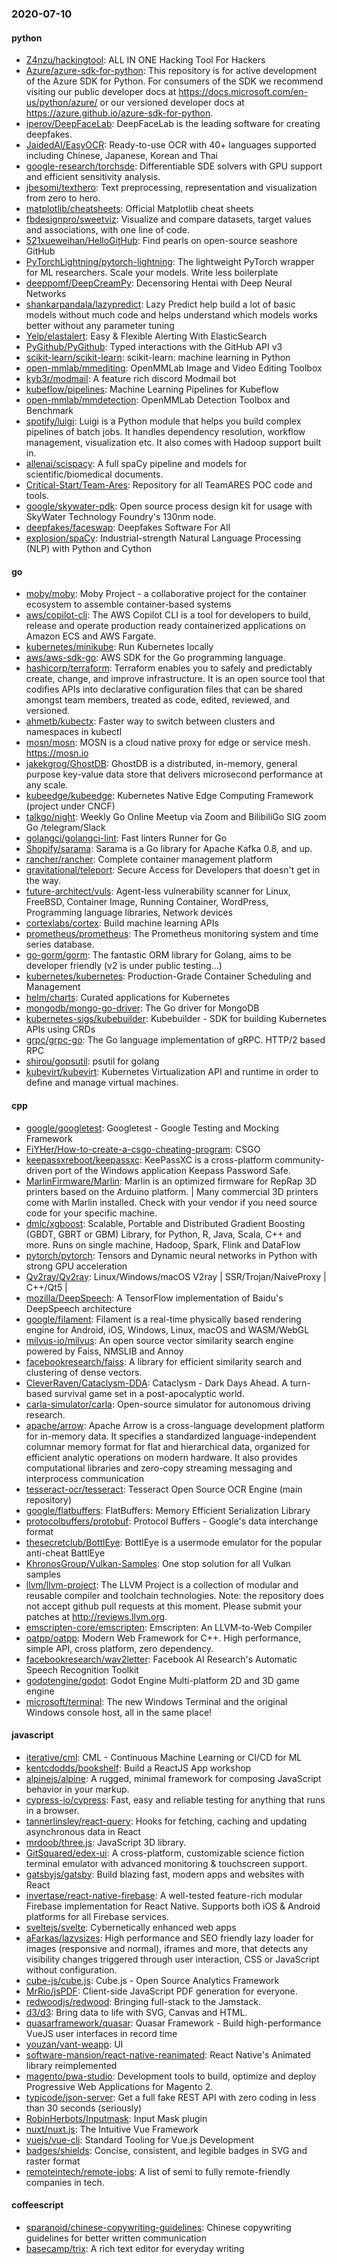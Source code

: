 ### 2020-07-10

#### python
* [Z4nzu/hackingtool](https://github.com/Z4nzu/hackingtool): ALL IN ONE Hacking Tool For Hackers
* [Azure/azure-sdk-for-python](https://github.com/Azure/azure-sdk-for-python): This repository is for active development of the Azure SDK for Python. For consumers of the SDK we recommend visiting our public developer docs at https://docs.microsoft.com/en-us/python/azure/ or our versioned developer docs at https://azure.github.io/azure-sdk-for-python.
* [iperov/DeepFaceLab](https://github.com/iperov/DeepFaceLab): DeepFaceLab is the leading software for creating deepfakes.
* [JaidedAI/EasyOCR](https://github.com/JaidedAI/EasyOCR): Ready-to-use OCR with 40+ languages supported including Chinese, Japanese, Korean and Thai
* [google-research/torchsde](https://github.com/google-research/torchsde): Differentiable SDE solvers with GPU support and efficient sensitivity analysis.
* [jbesomi/texthero](https://github.com/jbesomi/texthero): Text preprocessing, representation and visualization from zero to hero.
* [matplotlib/cheatsheets](https://github.com/matplotlib/cheatsheets): Official Matplotlib cheat sheets
* [fbdesignpro/sweetviz](https://github.com/fbdesignpro/sweetviz): Visualize and compare datasets, target values and associations, with one line of code.
* [521xueweihan/HelloGitHub](https://github.com/521xueweihan/HelloGitHub): Find pearls on open-source seashore  GitHub 
* [PyTorchLightning/pytorch-lightning](https://github.com/PyTorchLightning/pytorch-lightning): The lightweight PyTorch wrapper for ML researchers. Scale your models. Write less boilerplate
* [deeppomf/DeepCreamPy](https://github.com/deeppomf/DeepCreamPy): Decensoring Hentai with Deep Neural Networks
* [shankarpandala/lazypredict](https://github.com/shankarpandala/lazypredict): Lazy Predict help build a lot of basic models without much code and helps understand which models works better without any parameter tuning
* [Yelp/elastalert](https://github.com/Yelp/elastalert): Easy & Flexible Alerting With ElasticSearch
* [PyGithub/PyGithub](https://github.com/PyGithub/PyGithub): Typed interactions with the GitHub API v3
* [scikit-learn/scikit-learn](https://github.com/scikit-learn/scikit-learn): scikit-learn: machine learning in Python
* [open-mmlab/mmediting](https://github.com/open-mmlab/mmediting): OpenMMLab Image and Video Editing Toolbox
* [kyb3r/modmail](https://github.com/kyb3r/modmail): A feature rich discord Modmail bot
* [kubeflow/pipelines](https://github.com/kubeflow/pipelines): Machine Learning Pipelines for Kubeflow
* [open-mmlab/mmdetection](https://github.com/open-mmlab/mmdetection): OpenMMLab Detection Toolbox and Benchmark
* [spotify/luigi](https://github.com/spotify/luigi): Luigi is a Python module that helps you build complex pipelines of batch jobs. It handles dependency resolution, workflow management, visualization etc. It also comes with Hadoop support built in.
* [allenai/scispacy](https://github.com/allenai/scispacy): A full spaCy pipeline and models for scientific/biomedical documents.
* [Critical-Start/Team-Ares](https://github.com/Critical-Start/Team-Ares): Repository for all TeamARES POC code and tools.
* [google/skywater-pdk](https://github.com/google/skywater-pdk): Open source process design kit for usage with SkyWater Technology Foundry's 130nm node.
* [deepfakes/faceswap](https://github.com/deepfakes/faceswap): Deepfakes Software For All
* [explosion/spaCy](https://github.com/explosion/spaCy):  Industrial-strength Natural Language Processing (NLP) with Python and Cython

#### go
* [moby/moby](https://github.com/moby/moby): Moby Project - a collaborative project for the container ecosystem to assemble container-based systems
* [aws/copilot-cli](https://github.com/aws/copilot-cli): The AWS Copilot CLI is a tool for developers to build, release and operate production ready containerized applications on Amazon ECS and AWS Fargate.
* [kubernetes/minikube](https://github.com/kubernetes/minikube): Run Kubernetes locally
* [aws/aws-sdk-go](https://github.com/aws/aws-sdk-go): AWS SDK for the Go programming language.
* [hashicorp/terraform](https://github.com/hashicorp/terraform): Terraform enables you to safely and predictably create, change, and improve infrastructure. It is an open source tool that codifies APIs into declarative configuration files that can be shared amongst team members, treated as code, edited, reviewed, and versioned.
* [ahmetb/kubectx](https://github.com/ahmetb/kubectx): Faster way to switch between clusters and namespaces in kubectl
* [mosn/mosn](https://github.com/mosn/mosn): MOSN is a cloud native proxy for edge or service mesh. https://mosn.io
* [jakekgrog/GhostDB](https://github.com/jakekgrog/GhostDB): GhostDB is a distributed, in-memory, general purpose key-value data store that delivers microsecond performance at any scale.
* [kubeedge/kubeedge](https://github.com/kubeedge/kubeedge): Kubernetes Native Edge Computing Framework (project under CNCF)
* [talkgo/night](https://github.com/talkgo/night): Weekly Go Online Meetup via Zoom and BilibiliGo  SIG  zoom  Go /telegram/Slack 
* [golangci/golangci-lint](https://github.com/golangci/golangci-lint): Fast linters Runner for Go
* [Shopify/sarama](https://github.com/Shopify/sarama): Sarama is a Go library for Apache Kafka 0.8, and up.
* [rancher/rancher](https://github.com/rancher/rancher): Complete container management platform
* [gravitational/teleport](https://github.com/gravitational/teleport): Secure Access for Developers that doesn't get in the way.
* [future-architect/vuls](https://github.com/future-architect/vuls): Agent-less vulnerability scanner for Linux, FreeBSD, Container Image, Running Container, WordPress, Programming language libraries, Network devices
* [cortexlabs/cortex](https://github.com/cortexlabs/cortex): Build machine learning APIs
* [prometheus/prometheus](https://github.com/prometheus/prometheus): The Prometheus monitoring system and time series database.
* [go-gorm/gorm](https://github.com/go-gorm/gorm): The fantastic ORM library for Golang, aims to be developer friendly (v2 is under public testing...)
* [kubernetes/kubernetes](https://github.com/kubernetes/kubernetes): Production-Grade Container Scheduling and Management
* [helm/charts](https://github.com/helm/charts): Curated applications for Kubernetes
* [mongodb/mongo-go-driver](https://github.com/mongodb/mongo-go-driver): The Go driver for MongoDB
* [kubernetes-sigs/kubebuilder](https://github.com/kubernetes-sigs/kubebuilder): Kubebuilder - SDK for building Kubernetes APIs using CRDs
* [grpc/grpc-go](https://github.com/grpc/grpc-go): The Go language implementation of gRPC. HTTP/2 based RPC
* [shirou/gopsutil](https://github.com/shirou/gopsutil): psutil for golang
* [kubevirt/kubevirt](https://github.com/kubevirt/kubevirt): Kubernetes Virtualization API and runtime in order to define and manage virtual machines.

#### cpp
* [google/googletest](https://github.com/google/googletest): Googletest - Google Testing and Mocking Framework
* [FiYHer/How-to-create-a-csgo-cheating-program](https://github.com/FiYHer/How-to-create-a-csgo-cheating-program): CSGO
* [keepassxreboot/keepassxc](https://github.com/keepassxreboot/keepassxc): KeePassXC is a cross-platform community-driven port of the Windows application Keepass Password Safe.
* [MarlinFirmware/Marlin](https://github.com/MarlinFirmware/Marlin): Marlin is an optimized firmware for RepRap 3D printers based on the Arduino platform. | Many commercial 3D printers come with Marlin installed. Check with your vendor if you need source code for your specific machine.
* [dmlc/xgboost](https://github.com/dmlc/xgboost): Scalable, Portable and Distributed Gradient Boosting (GBDT, GBRT or GBM) Library, for Python, R, Java, Scala, C++ and more. Runs on single machine, Hadoop, Spark, Flink and DataFlow
* [pytorch/pytorch](https://github.com/pytorch/pytorch): Tensors and Dynamic neural networks in Python with strong GPU acceleration
* [Qv2ray/Qv2ray](https://github.com/Qv2ray/Qv2ray):  Linux/Windows/macOS  V2ray  |  SSR/Trojan/NaiveProxy |  C++/Qt5  |  
* [mozilla/DeepSpeech](https://github.com/mozilla/DeepSpeech): A TensorFlow implementation of Baidu's DeepSpeech architecture
* [google/filament](https://github.com/google/filament): Filament is a real-time physically based rendering engine for Android, iOS, Windows, Linux, macOS and WASM/WebGL
* [milvus-io/milvus](https://github.com/milvus-io/milvus): An open source vector similarity search engine powered by Faiss, NMSLIB and Annoy
* [facebookresearch/faiss](https://github.com/facebookresearch/faiss): A library for efficient similarity search and clustering of dense vectors.
* [CleverRaven/Cataclysm-DDA](https://github.com/CleverRaven/Cataclysm-DDA): Cataclysm - Dark Days Ahead. A turn-based survival game set in a post-apocalyptic world.
* [carla-simulator/carla](https://github.com/carla-simulator/carla): Open-source simulator for autonomous driving research.
* [apache/arrow](https://github.com/apache/arrow): Apache Arrow is a cross-language development platform for in-memory data. It specifies a standardized language-independent columnar memory format for flat and hierarchical data, organized for efficient analytic operations on modern hardware. It also provides computational libraries and zero-copy streaming messaging and interprocess communication
* [tesseract-ocr/tesseract](https://github.com/tesseract-ocr/tesseract): Tesseract Open Source OCR Engine (main repository)
* [google/flatbuffers](https://github.com/google/flatbuffers): FlatBuffers: Memory Efficient Serialization Library
* [protocolbuffers/protobuf](https://github.com/protocolbuffers/protobuf): Protocol Buffers - Google's data interchange format
* [thesecretclub/BottlEye](https://github.com/thesecretclub/BottlEye): BottlEye is a usermode emulator for the popular anti-cheat BattlEye
* [KhronosGroup/Vulkan-Samples](https://github.com/KhronosGroup/Vulkan-Samples): One stop solution for all Vulkan samples
* [llvm/llvm-project](https://github.com/llvm/llvm-project): The LLVM Project is a collection of modular and reusable compiler and toolchain technologies. Note: the repository does not accept github pull requests at this moment. Please submit your patches at http://reviews.llvm.org.
* [emscripten-core/emscripten](https://github.com/emscripten-core/emscripten): Emscripten: An LLVM-to-Web Compiler
* [oatpp/oatpp](https://github.com/oatpp/oatpp): Modern Web Framework for C++. High performance, simple API, cross platform, zero dependency.
* [facebookresearch/wav2letter](https://github.com/facebookresearch/wav2letter): Facebook AI Research's Automatic Speech Recognition Toolkit
* [godotengine/godot](https://github.com/godotengine/godot): Godot Engine  Multi-platform 2D and 3D game engine
* [microsoft/terminal](https://github.com/microsoft/terminal): The new Windows Terminal and the original Windows console host, all in the same place!

#### javascript
* [iterative/cml](https://github.com/iterative/cml):  CML - Continuous Machine Learning or CI/CD for ML
* [kentcdodds/bookshelf](https://github.com/kentcdodds/bookshelf): Build a ReactJS App workshop
* [alpinejs/alpine](https://github.com/alpinejs/alpine): A rugged, minimal framework for composing JavaScript behavior in your markup.
* [cypress-io/cypress](https://github.com/cypress-io/cypress): Fast, easy and reliable testing for anything that runs in a browser.
* [tannerlinsley/react-query](https://github.com/tannerlinsley/react-query):  Hooks for fetching, caching and updating asynchronous data in React
* [mrdoob/three.js](https://github.com/mrdoob/three.js): JavaScript 3D library.
* [GitSquared/edex-ui](https://github.com/GitSquared/edex-ui): A cross-platform, customizable science fiction terminal emulator with advanced monitoring & touchscreen support.
* [gatsbyjs/gatsby](https://github.com/gatsbyjs/gatsby): Build blazing fast, modern apps and websites with React
* [invertase/react-native-firebase](https://github.com/invertase/react-native-firebase):  A well-tested feature-rich modular Firebase implementation for React Native. Supports both iOS & Android platforms for all Firebase services.
* [sveltejs/svelte](https://github.com/sveltejs/svelte): Cybernetically enhanced web apps
* [aFarkas/lazysizes](https://github.com/aFarkas/lazysizes): High performance and SEO friendly lazy loader for images (responsive and normal), iframes and more, that detects any visibility changes triggered through user interaction, CSS or JavaScript without configuration.
* [cube-js/cube.js](https://github.com/cube-js/cube.js):  Cube.js - Open Source Analytics Framework
* [MrRio/jsPDF](https://github.com/MrRio/jsPDF): Client-side JavaScript PDF generation for everyone.
* [redwoodjs/redwood](https://github.com/redwoodjs/redwood): Bringing full-stack to the Jamstack.
* [d3/d3](https://github.com/d3/d3): Bring data to life with SVG, Canvas and HTML. 
* [quasarframework/quasar](https://github.com/quasarframework/quasar): Quasar Framework - Build high-performance VueJS user interfaces in record time
* [youzan/vant-weapp](https://github.com/youzan/vant-weapp):  UI 
* [software-mansion/react-native-reanimated](https://github.com/software-mansion/react-native-reanimated): React Native's Animated library reimplemented
* [magento/pwa-studio](https://github.com/magento/pwa-studio): Development tools to build, optimize and deploy Progressive Web Applications for Magento 2.
* [typicode/json-server](https://github.com/typicode/json-server): Get a full fake REST API with zero coding in less than 30 seconds (seriously)
* [RobinHerbots/Inputmask](https://github.com/RobinHerbots/Inputmask): Input Mask plugin
* [nuxt/nuxt.js](https://github.com/nuxt/nuxt.js): The Intuitive Vue Framework
* [vuejs/vue-cli](https://github.com/vuejs/vue-cli):  Standard Tooling for Vue.js Development
* [badges/shields](https://github.com/badges/shields): Concise, consistent, and legible badges in SVG and raster format
* [remoteintech/remote-jobs](https://github.com/remoteintech/remote-jobs): A list of semi to fully remote-friendly companies in tech.

#### coffeescript
* [sparanoid/chinese-copywriting-guidelines](https://github.com/sparanoid/chinese-copywriting-guidelines): Chinese copywriting guidelines for better written communication
* [basecamp/trix](https://github.com/basecamp/trix): A rich text editor for everyday writing
